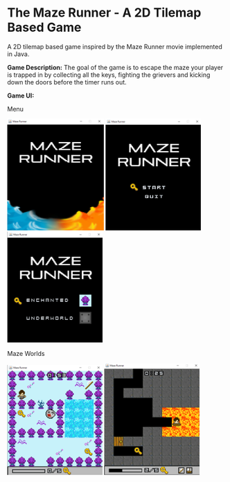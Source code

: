 # The Maze Runner - A 2D Tilemap Based Game 

A 2D tilemap based game inspired by the Maze Runner movie implemented in Java.

**Game Description:**
 The goal of the game is to escape the maze your player is trapped in by collecting all the keys, fighting the grievers and kicking down the doors before the timer runs out. 

**Game UI:**

Menu

<img src="./game_UI/start_screen.png" width=223 >     <img src="./game_UI/start_screen2.png" width=220 >     <img src="./game_UI/selecting_worlds.png" width=220 >





Maze Worlds

<img src="./game_UI/enchanted_world.png" width=220 >     <img src="./game_UI/underowrld_screen.png" width=220 >


